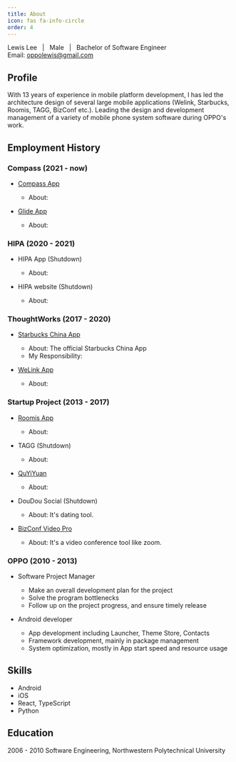 ```yaml
---
title: About
icon: fas fa-info-circle
order: 4
---
```


Lewis Lee &nbsp; | &nbsp; Male &nbsp; | &nbsp; Bachelor of Software Engineer  
Email: oppolewis@gmail.com

## Profile 
With 13 years of experience in mobile platform development, I has led the architecture design of several large mobile applications (Welink, Starbucks, Roomis, TAGG, BizConf etc.). Leading the design and development management of a variety of mobile phone system software during OPPO's work.

## Employment History

### Compass (2021 - now)
- [Compass App](https://play.google.com/store/apps/details?id=com.compass.compass&hl=en_US&gl=US)
    - About: 

- [Glide App](https://play.google.com/store/apps/details?id=com.glide.app&hl=en_US&gl=US)
    - About: 

### HIPA (2020 - 2021)
- HIPA App (Shutdown)
    - About: 

- HIPA website (Shutdown)
    - About:

### ThoughtWorks (2017 - 2020)
- [Starbucks China App](https://appgallery.huawei.com/app/C100108223)
    - About: The official Starbucks China App
    - My Responsibility:


- [WeLink App](https://appgallery.huawei.com/app/C100862567)
    - About: 

### Startup Project (2013 - 2017)
- [Roomis App](https://roomis.com/en/)
    - About:   
      
      
- TAGG (Shutdown)
    - About:

- [QuYiYuan](https://app.mi.com/details?id=com.kingyee.kymh&ref=search)
    - About: 

- DouDou Social (Shutdown)
    - About: It's dating tool.

- [BizConf Video Pro](https://appgallery.huawei.com/app/C10911056)  
    - About: It's a video conference tool like zoom.

### OPPO (2010 - 2013)
- Software Project Manager
    - Make an overall development plan for the project
    - Solve the program bottlenecks
    - Follow up on the project progress, and ensure timely release

- Android developer
    - App development including Launcher, Theme Store, Contacts
    - Framework development, mainly in package management
    - System optimization, mostly in App start speed and resource usage  

## Skills
- Android
- iOS
- React, TypeScript
- Python

## Education
2006 - 2010 Software Engineering,  Northwestern Polytechnical University


